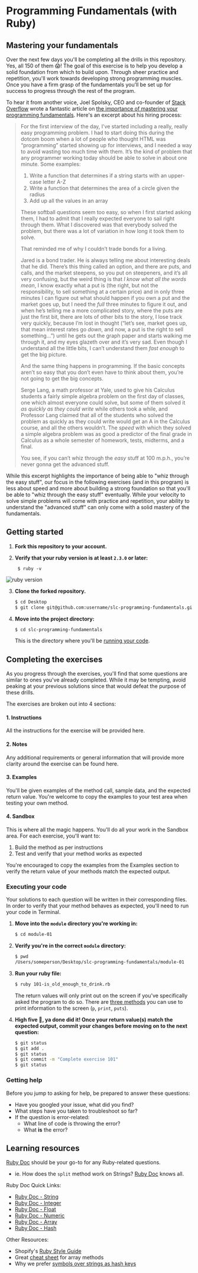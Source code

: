 # Programming Fundamentals (with Ruby)

## Mastering your fundamentals
Over the next few days you'll be completing all the drills in this repository. Yes, all 150 of them 😱! The goal of this exercise is to help you develop a solid foundation from which to build upon. Through sheer practice and repetition, you'll work towards developing strong programming muscles. Once you have a firm grasp of the fundamentals you’ll be set up for success to progress through the rest of the program.

To hear it from another voice, Joel Spolsky, CEO and co-founder of [Stack Overflow](http://stackoverflow.com/) wrote a fantastic article on [the importance of mastering your programming fundamentals](https://www.joelonsoftware.com/2006/10/25/the-guerrilla-guide-to-interviewing-version-30/).  Here's an excerpt about his hiring process:

> For the first interview of the day, I’ve started including a really, really easy
> programming problem. I had to start doing this during the dotcom boom when a
> lot of people who thought HTML was “programming” started showing up for interviews,
> and I needed a way to avoid wasting too much time with them. It’s the kind of
> problem that any programmer working today should be able to solve in about one
> minute. Some examples:
>
>  1. Write a function that determines if a string starts with an upper-case letter A-Z
>  2. Write a function that determines the area of a circle given the radius
>  3. Add up all the values in an array
>
> These softball questions seem too easy, so when I first started asking them, I
> had to admit that I really expected everyone to sail right through them. What
> I discovered was that everybody solved the problem, but there was a lot of
> variation in how long it took them to solve.
>
> That reminded me of why I couldn’t trade bonds for a living.
>
> Jared is a bond trader. He is always telling me about interesting deals that
> he did. There’s this thing called an option, and there are puts, and calls,
> and the market steepens, so you put on steepeners, and it’s all very confusing,
> but the weird thing is that *I know what all the words mean*, I know exactly
> what a put is (the right, but not the responsibility, to sell something at a
> certain price) and in only three minutes I can figure out what should happen
> if you own a put and the market goes up, but I need the *full* three minutes to
> figure it out, and when he’s telling me a more complicated story, where the puts
> are just the first bit, there are lots of other bits to the story, I lose track
> very quickly, because I’m lost in thought (“let’s see, market goes up, that
> mean interest rates go *down*, and now, a put is the right to sell something…”)
> until he gets out the graph paper and starts walking me through it, and my eyes
> glazeth over and it’s very sad. Even though I understand all the little bits,
> I can’t understand them *fast enough* to get the big picture.
>
> And the same thing happens in programming. If the basic concepts aren’t so easy
> that you don’t even have to think about them, you’re not going to get the big concepts.
>
> Serge Lang, a math professor at Yale, used to give his Calculus students a
> fairly simple algebra problem on the first day of classes, one which almost
> everyone could solve, but some of them solved it *as quickly as they could write*
> while others took a while, and Professor Lang claimed that all of the students
> who solved the problem as quickly as they could write would get an A in the
> Calculus course, and all the others wouldn’t. The *speed* with which they solved
> a simple algebra problem was as good a predictor of the final grade in Calculus
> as a whole semester of homework, tests, midterms, and a final.
>
> You see, if you can’t whiz through the *easy* stuff at 100 m.p.h., you’re never
> gonna get the advanced stuff.

While this excerpt highlights the importance of being able to "whiz through the easy stuff", our focus in the following exercises (and in this program) is less about speed and more about building a strong foundation so that you'll be able to "whiz through the easy stuff" eventually. While your velocity to solve simple problems will come with practice and repetition, your ability to understand the "advanced stuff" can only come with a solid mastery of the fundamentals.


## Getting started
1. **Fork this repository to your account.**

2. **Verify that your ruby version is at least `2.3.0` or later:**

        $ ruby -v
![ruby version](https://screenshot.click/09-57-ti3j4-supmr.jpg)

3. **Clone the forked repository.**
    ```bash
    $ cd Desktop
    $ git clone git@github.com:username/slc-programming-fundamentals.git
    ```

4. **Move into the project directory:**
    ```bash
    $ cd slc-programming-fundamentals
    ```
   This is the directory where you'll be [running your code](#executing-your-code).

## Completing the exercises
As you progress through the exercises, you'll find that some questions are similar to ones you've already completed. While it may be tempting, avoid peaking at your previous solutions since that would defeat the purpose of these drills.

The exercises are broken out into 4 sections:

#### 1. Instructions
All the instructions for the exercise will be provided here.


#### 2. Notes
Any additional requirements or general information that will provide more clarity around the exercise can be found here.


#### 3. Examples
You'll be given examples of the method call, sample data, and the expected return value. You're welcome to copy the examples to your test area when testing your own method.


#### 4. Sandbox
This is where all the magic happens. You'll do all your work in the Sandbox area. For each exercise, you'll want to:

1. Build the method as per instructions
2. Test and verify that your method works as expected

You're encouraged to copy the examples from the Examples section to verify the return value of your methods match the expected output.


### Executing your code
Your solutions to each question will be written in their corresponding files. In order to verify that your method behaves as expected, you'll need to run your code in Terminal.

1. **Move into the `module` directory you're working in:**
    ```bash
    $ cd module-01
    ```

2. **Verify you're in the correct `module` directory:**
    ```bash
    $ pwd
    /Users/someperson/Desktop/slc-programming-fundamentals/module-01
    ```

3. **Run your ruby file:**
    ```bash
    $ ruby 101-is_old_enough_to_drink.rb
    ```

   The return values will only print out on the screen if you've specifically asked the program to do so. There are [three methods](http://www.garethrees.co.uk/2013/05/04/p-vs-puts-vs-print-in-ruby/) you can use to print information to the screen (`p`, `print`, `puts`).

4. **High five 🙌, ya done did it! Once your return value(s) match the expected output, commit your changes before moving on to the next question:**
    ```bash
    $ git status
    $ git add .
    $ git status
    $ git commit -m "Complete exercise 101"
    $ git status
    ```

### Getting help
Before you jump to asking for help, be prepared to answer these questions:
* Have you googled your issue, what did you find?
* What steps have you taken to troubleshoot so far?
* If the question is error-related:
    * What line of code is throwing the error?
    * What **is** the error?


## Learning resources
[Ruby Doc](http://ruby-doc.org/core-2.3.1/) should be your go-to for any Ruby-related questions.
  * ie. How does the `split` method work on Strings? [Ruby Doc](http://ruby-doc.org/core-2.3.1/String.html#method-i-split) knows all.

Ruby Doc Quick Links:
* [Ruby Doc - String](https://ruby-doc.org/core-2.3.1/String.html)
* [Ruby Doc - Integer](https://ruby-doc.org/core-2.3.1/Integer.html)
* [Ruby Doc - Float](https://ruby-doc.org/core-2.3.1/Float.html)
* [Ruby Doc - Numeric](https://ruby-doc.org/core-2.3.1/Numeric.html)
* [Ruby Doc - Array](https://ruby-doc.org/core-2.3.1/Array.html)
* [Ruby Doc - Hash](https://ruby-doc.org/core-2.3.1/Hash.html)

Other Resources:
* Shopify's [Ruby Style Guide](https://github.com/Shopify/ruby-style-guide)
* Great [cheat sheet](https://www.shortcutfoo.com/app/dojos/ruby-arrays/cheatsheet) for array methods
* Why we prefer [symbols over strings as hash keys](http://stackoverflow.com/questions/8189416/why-use-symbols-as-hash-keys-in-ruby)

